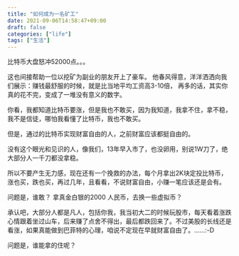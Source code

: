 ```yaml
---
title: "如何成为一名矿工"
date: 2021-09-06T14:58:47+09:00
draft: false
categories: ["life"]
tags: ["生活"]
---
```



比特币大盘怒冲52000点。。。

这也间接帮助一位以挖矿为副业的朋友开上了豪车。 他春风得意，洋洋洒洒向我们展示：赚钱最舒服的时候，就是比当地平均工资高3-10倍， 再多的话，其实你真的花不完，变成了一堆没有意义的数字。

你看，我都知道比特币要涨，但是我也不敢买，因为我知道，我拿不住，拿不稳，我不是信徒，哪怕我看懂了比特币，我也不敢买。

但是，通过的比特币实现财富自由的人，之前财富应该都挺自由的。

没有这个眼光和见识的人，像我们，13年早入市了，也没卵用，别说1W刀了，绝大部分人一千刀都没拿稳。


所以不要产生无力感，现在还有一个挽救的办法，每个月拿出2K块定投比特币，涨也买，跌也买，再过几年，且看看，不说财富自由，小赚一笔应该还是会有。

问题是，谁敢？  拿真金白银的2000 人民币，去换一些虚拟币？



承认吧，大部分人都是凡人，包括你我，我当初大二的时候玩股市，每天看着涨跌心情跟着坐过山车，后来赚了点舍不得出，最后都跌回来了。不过美股的长线还是看涨，如果真能做到巴菲特的心理，咱说不定现在早就财富自由了。……:-D

问题是，谁能拿的住呢？

